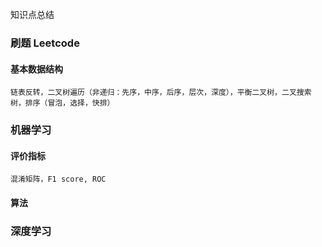 知识点总结

### 刷题 Leetcode
#### 基本数据结构
    链表反转，二叉树遍历（非递归：先序，中序，后序，层次，深度），平衡二叉树，二叉搜索树，排序（冒泡，选择，快排）
### 机器学习
#### 评价指标
    混淆矩阵，F1 score, ROC
#### 算法
### 深度学习
